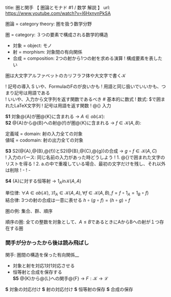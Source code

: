 title: 圏と関手 【 圏論とモナド #1 / 数学 解説 】
url: https://www.youtube.com/watch?v=I6HxnynPkSA

圏論 = category theory: 圏を扱う数学分野

圏 = category: ３つの要素で構成される数学的構造
- 対象 = object: モノ
- 射 = morphism: 対象間の有向関係
- 合成 = composition: 2つの射から1つの射を求める演算
! 構成要素を表したい

圏は大文字アルファベットのカリフラフ体や大文字で書く$\mathcal{K}$

! 記号の導入 S いや、FormulaのFのが良いかも
!  用語と同じ扱いでいいかも、つまり記号は用語である  
!  いいや、入力から文字列を返す関数であるべき # 基本的に数式
!  数式: $で囲まれたLaTeX文字列
!  記号は用語を返す関数
! @{} 入力

__S1__ 対象@{A}が圏@{K}に含まれる -> $A \in ob(\mathcal{K})$:   
__S2__ @{A}から@{B}への射@{f}が圏@{K}に含まれる -> $f \in \mathcal{K}(A,B)$:  

定義域 = domain: 射の入力全ての対象  
値域 = codomain: 射の出力全ての対象  

__S3__ S2(@{A},@{B},@{f})とS2(@{B},@{C},@{g})の合成 -> $g \circ f \in \mathcal{K}(A,C)$  
! 入力のパース:  同じ名前の入力があった時どうしよう
!  1. @{}で囲まれた文字のリストを得る
!  2. a.の中で重複している場合、最初の文字だけを残し、それ以外は削除
!  -
!  -
  
__S4__ {A}に対する恒等射 -> $1_A in \mathcal{K}(A,A)$  



単位律: $\forall{A} \in ob(\mathcal{K}), \exists{1_A} \in \mathcal{K}(A,A), \forall{f} \in \mathcal{K}(A,B), f=f\circ{1_A}=1_B \circ f)$  
結合律: 3つの射の合成は一意に表せる
$h \circ (g \circ f) = (h \circ g) \circ f$  

圏の例: 集合、群、順序

順序の圏: 全ての整数を対象として、$A \le B$であるときにAからBへの射が１つ存在する圏

### 関手が分かったから後は読み飛ばし
  
関手: 圏間の構造を保った有向関係__
- 対象と射を対応1対1対応させる
- 恒等射と合成を保存する  
__S5__ @{K}から@{L}への関手@{F} -> $F: \mathcal{K}\rightarrow\mathcal{L}$

__S__ 対象の対応付け
__S__ 射の対応付け
__S__ 恒等射の保存
__S__ 合成の保存
